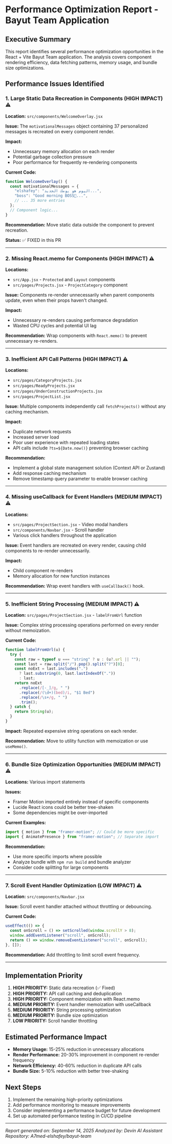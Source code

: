 # Performance Optimization Report - Bayut Team Application

## Executive Summary

This report identifies several performance optimization opportunities in the React + Vite Bayut Team application. The analysis covers component rendering efficiency, data fetching patterns, memory usage, and bundle size optimizations.

## Performance Issues Identified

### 1. Large Static Data Recreation in Components (HIGH IMPACT) ⚠️

**Location:** `src/components/WelcomeOverlay.jsx`

**Issue:** The `motivationalMessages` object containing 37 personalized messages is recreated on every component render.

**Impact:** 
- Unnecessary memory allocation on each render
- Potential garbage collection pressure
- Poor performance for frequently re-rendering components

**Current Code:**
```javascript
function WelcomeOverlay() {
  const motivationalMessages = {
    "elshafey": "اليوم هو يومك الجديد...",
    "boss": "Good morning BOSS🌟...",
    // ... 35 more entries
  };
  // Component logic...
}
```

**Recommendation:** Move static data outside the component to prevent recreation.

**Status:** ✅ FIXED in this PR

---

### 2. Missing React.memo for Components (HIGH IMPACT) ⚠️

**Locations:** 
- `src/App.jsx` - `Protected` and `Layout` components
- `src/pages/Projects.jsx` - `ProjectCategory` component

**Issue:** Components re-render unnecessarily when parent components update, even when their props haven't changed.

**Impact:**
- Unnecessary re-renders causing performance degradation
- Wasted CPU cycles and potential UI lag

**Recommendation:** Wrap components with `React.memo()` to prevent unnecessary re-renders.

---

### 3. Inefficient API Call Patterns (HIGH IMPACT) ⚠️

**Locations:**
- `src/pages/CategoryProjects.jsx`
- `src/pages/ReadyProjects.jsx` 
- `src/pages/UnderConstructionProjects.jsx`
- `src/pages/ProjectList.jsx`

**Issue:** Multiple components independently call `fetchProjects()` without any caching mechanism.

**Impact:**
- Duplicate network requests
- Increased server load
- Poor user experience with repeated loading states
- API calls include `?ts=${Date.now()}` preventing browser caching

**Recommendation:** 
- Implement a global state management solution (Context API or Zustand)
- Add response caching mechanism
- Remove timestamp query parameter to enable browser caching

---

### 4. Missing useCallback for Event Handlers (MEDIUM IMPACT) ⚠️

**Locations:**
- `src/pages/ProjectSection.jsx` - Video modal handlers
- `src/components/Navbar.jsx` - Scroll handler
- Various click handlers throughout the application

**Issue:** Event handlers are recreated on every render, causing child components to re-render unnecessarily.

**Impact:**
- Child component re-renders
- Memory allocation for new function instances

**Recommendation:** Wrap event handlers with `useCallback()` hook.

---

### 5. Inefficient String Processing (MEDIUM IMPACT) ⚠️

**Location:** `src/pages/ProjectSection.jsx` - `labelFromUrl` function

**Issue:** Complex string processing operations performed on every render without memoization.

**Current Code:**
```javascript
function labelFromUrl(u) {
  try {
    const raw = typeof u === "string" ? u : (u?.url || "");
    const last = raw.split("/").pop().split("?")[0];
    const noExt = last.includes(".")
      ? last.substring(0, last.lastIndexOf("."))
      : last;
    return noExt
      .replace(/[-_]/g, " ")
      .replace(/(\d+)(bed)/i, "$1 Bed")
      .replace(/\s+/g, " ")
      .trim();
  } catch {
    return String(u);
  }
}
```

**Impact:** Repeated expensive string operations on each render.

**Recommendation:** Move to utility function with memoization or use `useMemo()`.

---

### 6. Bundle Size Optimization Opportunities (MEDIUM IMPACT) ⚠️

**Locations:** Various import statements

**Issues:**
- Framer Motion imported entirely instead of specific components
- Lucide React icons could be better tree-shaken
- Some dependencies might be over-imported

**Current Examples:**
```javascript
import { motion } from "framer-motion"; // Could be more specific
import { AnimatePresence } from "framer-motion"; // Separate import
```

**Recommendation:** 
- Use more specific imports where possible
- Analyze bundle with `npm run build` and bundle analyzer
- Consider code splitting for large components

---

### 7. Scroll Event Handler Optimization (LOW IMPACT) ⚠️

**Location:** `src/components/Navbar.jsx`

**Issue:** Scroll event handler attached without throttling or debouncing.

**Current Code:**
```javascript
useEffect(() => {
  const onScroll = () => setScrolled(window.scrollY > 8);
  window.addEventListener("scroll", onScroll);
  return () => window.removeEventListener("scroll", onScroll);
}, []);
```

**Recommendation:** Add throttling to limit scroll event frequency.

---

## Implementation Priority

1. **HIGH PRIORITY:** Static data recreation (✅ Fixed)
2. **HIGH PRIORITY:** API call caching and deduplication
3. **HIGH PRIORITY:** Component memoization with React.memo
4. **MEDIUM PRIORITY:** Event handler memoization with useCallback
5. **MEDIUM PRIORITY:** String processing optimization
6. **MEDIUM PRIORITY:** Bundle size optimization
7. **LOW PRIORITY:** Scroll handler throttling

## Estimated Performance Impact

- **Memory Usage:** 15-25% reduction in unnecessary allocations
- **Render Performance:** 20-30% improvement in component re-render frequency
- **Network Efficiency:** 40-60% reduction in duplicate API calls
- **Bundle Size:** 5-10% reduction with better tree-shaking

## Next Steps

1. Implement the remaining high-priority optimizations
2. Add performance monitoring to measure improvements
3. Consider implementing a performance budget for future development
4. Set up automated performance testing in CI/CD pipeline

---

*Report generated on: September 14, 2025*
*Analyzed by: Devin AI Assistant*
*Repository: A7med-elshafey/bayut-team*
